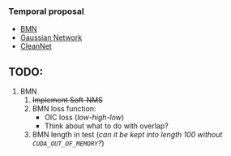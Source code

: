 ### Temporal proposal
- [BMN](http://openaccess.thecvf.com/content_ICCV_2019/papers/Lin_BMN_Boundary-Matching_Network_for_Temporal_Action_Proposal_Generation_ICCV_2019_paper.pdf)
- [Gaussian Network](http://openaccess.thecvf.com/content_CVPR_2019/papers/Long_Gaussian_Temporal_Awareness_Networks_for_Action_Localization_CVPR_2019_paper.pdf)
- [CleanNet](http://openaccess.thecvf.com/content_ICCV_2019/papers/Liu_Weakly_Supervised_Temporal_Action_Localization_Through_Contrast_Based_Evaluation_Networks_ICCV_2019_paper.pdf)

## TODO:
1. BMN
   1. ~~Implement Soft-NMS~~
   2. BMN loss function: 
      - OIC loss (*low-high-low*)
      - Think about what to do with overlap? 
   3. BMN length in test (*can it be kept into length 100 without `CUDA_OUT_OF_MEMORY`?*)   
